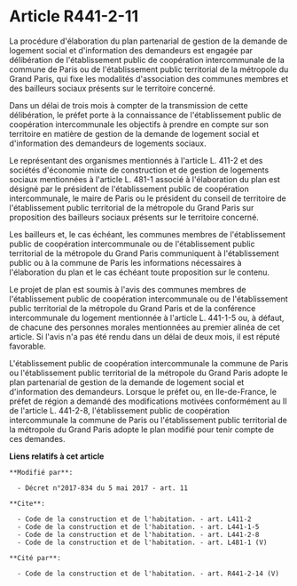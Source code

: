 # Article R441-2-11

La procédure d'élaboration du plan partenarial de gestion de la demande de logement social et d'information des demandeurs
est engagée par délibération de l'établissement public de coopération intercommunale de la commune de Paris ou de
l'établissement public territorial de la métropole du Grand Paris, qui fixe les modalités d'association des communes membres
et des bailleurs sociaux présents sur le territoire concerné. 

Dans un délai de trois mois à compter de la transmission de cette délibération, le préfet porte à la connaissance de
l'établissement public de coopération intercommunale les objectifs à prendre en compte sur son territoire en matière de
gestion de la demande de logement social et d'information des demandeurs de logements sociaux. 

Le représentant des organismes mentionnés à l'article L. 411-2 et des sociétés d'économie mixte de construction et de gestion
de logements sociaux mentionnées à l'article L. 481-1 associé à l'élaboration du plan est désigné par le président de
l'établissement public de coopération intercommunale, le maire de Paris ou le président du conseil de territoire de
l'établissement public territorial de la métropole du Grand Paris sur proposition des bailleurs sociaux présents sur le
territoire concerné. 

Les bailleurs et, le cas échéant, les communes membres de l'établissement public de coopération intercommunale ou de
l'établissement public territorial de la métropole du Grand Paris communiquent à l'établissement public ou à la commune de
Paris les informations nécessaires à l'élaboration du plan et le cas échéant toute proposition sur le contenu. 

Le projet de plan est soumis à l'avis des communes membres de l'établissement public de coopération intercommunale ou de
l'établissement public territorial de la métropole du Grand Paris et de la conférence intercommunale du logement mentionnée à
l'article L. 441-1-5 ou, à défaut, de chacune des personnes morales mentionnées au premier alinéa de cet article. Si l'avis
n'a pas été rendu dans un délai de deux mois, il est réputé favorable. 

L'établissement public de coopération intercommunale la commune de Paris ou l'établissement public territorial de la
métropole du Grand Paris adopte le plan partenarial de gestion de la demande de logement social et d'information des
demandeurs. Lorsque le préfet ou, en Ile-de-France, le préfet de région a demandé des modifications motivées conformément au
II de l'article L. 441-2-8, l'établissement public de coopération intercommunale la commune de Paris ou l'établissement
public territorial de la métropole du Grand Paris adopte le plan modifié pour tenir compte de ces demandes.

**Liens relatifs à cet article**

	**Modifié par**:

	  - Décret n°2017-834 du 5 mai 2017 - art. 11

	**Cite**:

	  - Code de la construction et de l'habitation. - art. L411-2
	  - Code de la construction et de l'habitation. - art. L441-1-5
	  - Code de la construction et de l'habitation. - art. L441-2-8
	  - Code de la construction et de l'habitation. - art. L481-1 (V)

	**Cité par**:

	  - Code de la construction et de l'habitation. - art. R441-2-14 (V)
